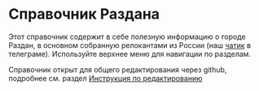 # Справочник Раздана

Этот справочник содержит в себе полезную информацию о городе Раздан, в основном собранную релокантами из России (наш [чатик](https://t.me/hrazdan_team) в телеграме). Используйте верхнее меню для навигации по разделам.

Справочник открыт для общего редактирования через github, подробнее см. раздел [Инструкция по редактированию](pages/editguide.md)


